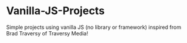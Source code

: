 # Vanilla-JS-Projects
Simple projects using vanilla JS (no library or framework) inspired from Brad Traversy of Traversy Media! 

